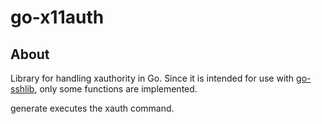 go-x11auth
===

## About

Library for handling xauthority in Go.
Since it is intended for use with [go-sshlib](https://github.com/blacknon/go-sshlib), only some functions are implemented.

generate executes the xauth command.
